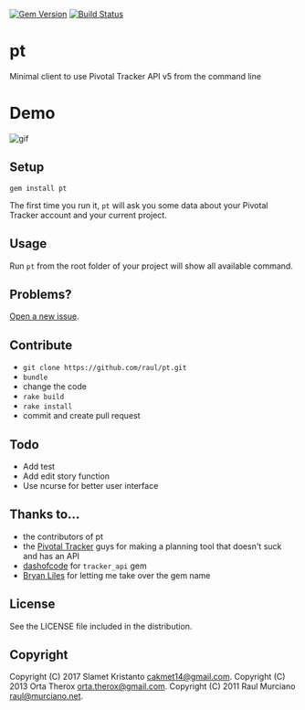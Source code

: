 [![Gem Version](https://badge.fury.io/rb/pt.svg)](https://badge.fury.io/rb/pt)
[![Build Status](https://travis-ci.org/drselump14/ipt.svg?branch=master)](https://travis-ci.org/drselump14/ipt)

# pt

Minimal client to use Pivotal Tracker API v5 from the command line

# Demo
![gif](https://www.dropbox.com/s/whob1i5nocyk7hq/ipt.gif?raw=1)

## Setup

    gem install pt

The first time you run it, `pt` will ask you some data about your Pivotal Tracker account and your current project.

## Usage

Run `pt` from the root folder of your project will show all available command.

## Problems?

[Open a new issue](https://github.com/raul/pt/issues/new).

## Contribute
- `git clone https://github.com/raul/pt.git`
- `bundle`
- change the code
- `rake build`
- `rake install`
- commit and create pull request

## Todo
- Add test
- Add edit story function
- Use ncurse for better user interface

## Thanks to...
- the contributors of pt
- the [Pivotal Tracker](https://www.pivotaltracker.com) guys for making a planning tool that doesn't suck and has an API
- [dashofcode](http://github.com/dashofcode) for `tracker_api` gem
- [Bryan Liles](http://smartic.us/) for letting me take over the gem name

## License
See the LICENSE file included in the distribution.

## Copyright
Copyright (C) 2017 Slamet Kristanto <cakmet14@gmail.com>.
Copyright (C) 2013 Orta Therox <orta.therox@gmail.com>.
Copyright (C) 2011 Raul Murciano <raul@murciano.net>.

